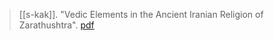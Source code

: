> [[s-kak]]. "Vedic Elements in the Ancient Iranian Religion of Zarathushtra". [pdf](a/s-kakUNKNOWN.pdf)
